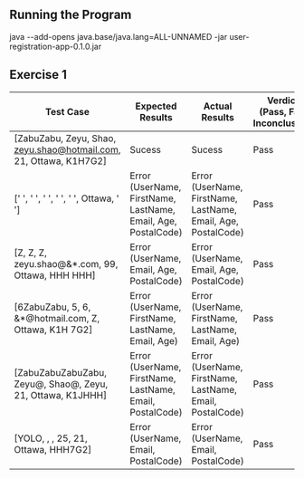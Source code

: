 ## Running the Program
java --add-opens java.base/java.lang=ALL-UNNAMED -jar user-registration-app-0.1.0.jar

## Exercise 1
| Test Case | Expected Results | Actual Results | Verdict (Pass, Fail, Inconclusive) |
| --- | --- | --- | --- |
| [ZabuZabu, Zeyu, Shao, zeyu.shao@hotmail.com, 21, Ottawa, K1H7G2] | Sucess | Sucess | Pass 
| [' ', ' ', ' ', ' ', ' ', Ottawa, ' '] | Error (UserName, FirstName, LastName, Email, Age, PostalCode) | Error (UserName, FirstName, LastName, Email, Age, PostalCode) | Pass |
| [Z, Z, Z, zeyu.shao@&*.com, 99, Ottawa, HHH HHH] | Error (UserName, Email, Age, PostalCode) | Error (UserName, Email, Age, PostalCode) | Pass |
| [6ZabuZabu, 5, 6, &*@hotmail.com, Z, Ottawa, K1H 7G2] | Error (UserName, FirstName, LastName, Email, Age) | Error (UserName, FirstName, LastName, Email, Age) | Pass |
| [ZabuZabuZabuZabu, Zeyu@, Shao@, Zeyu, 21, Ottawa, K1JHHH] | Error (UserName, FirstName, LastName, Email, PostalCode) | Error (UserName, FirstName, LastName, Email, PostalCode) | Pass |
| [YOLO, , , 25, 21, Ottawa, HHH7G2] | Error (UserName, Email, PostalCode) | Error (UserName, Email, PostalCode) | Pass |

